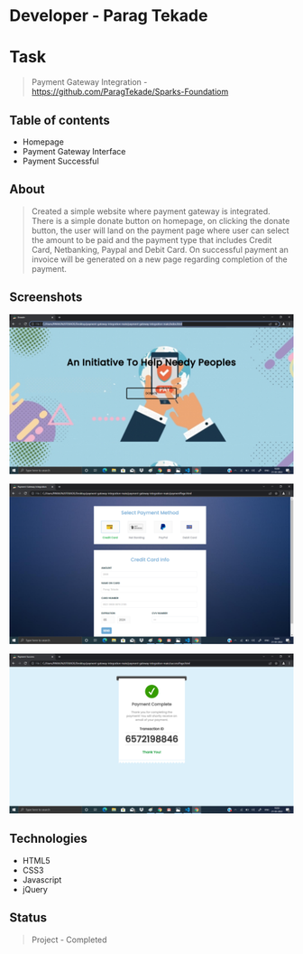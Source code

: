 # Developer - Parag Tekade

# Task
> Payment Gateway Integration - https://github.com/ParagTekade/Sparks-Foundatiom

## Table of contents
* Homepage
* Payment Gateway Interface
* Payment Successful

## About
> Created a simple website where payment gateway is integrated. There is a simple donate button on homepage, on clicking the donate button, the user will land on the payment page where user can select the amount to be paid and the payment type that includes Credit Card, Netbanking, Paypal and Debit Card. On successful payment an invoice will be generated on a new page regarding completion of the payment.

## Screenshots
![Example screenshot](https://github.com/ParagTekade/Sparks-Foundatiom/blob/9cde895eef2063777a5b43b24801129d3740453d/payment-gateway-integration-main/payment-gateway-integration-main/sparks%201.png)<br>

![Example screenshot](https://github.com/ParagTekade/Sparks-Foundatiom/blob/9cde895eef2063777a5b43b24801129d3740453d/payment-gateway-integration-main/payment-gateway-integration-main/sparks%202.png)<br>

![Example screenshot](https://github.com/ParagTekade/Sparks-Foundatiom/blob/9cde895eef2063777a5b43b24801129d3740453d/payment-gateway-integration-main/payment-gateway-integration-main/sparks%203.png)

## Technologies
* HTML5
* CSS3
* Javascript
* jQuery

## Status
> Project - Completed
